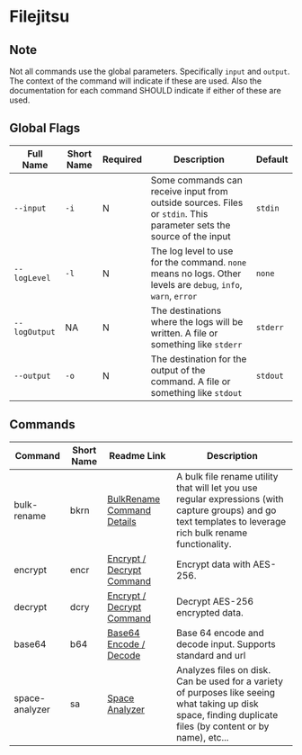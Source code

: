 # Filejitsu

## Note

Not all commands use the global parameters. Specifically `input` and `output`. The context of the command will indicate if these are used. Also the documentation for each command SHOULD indicate if either of these are used.

## Global Flags

| Full Name | Short Name | Required | Description | Default |
|-----|-----|-----|-----|-----|
| `--input` | `-i` | N | Some commands can receive input from outside sources. Files or `stdin`. This parameter sets the source of the input | `stdin` |
| `--logLevel` | `-l` | N | The log level to use for the command. `none` means no logs. Other levels are `debug`, `info`, `warn`, `error` | `none` |
| `--logOutput` | NA  | N| The destinations where the logs will be written. A file or something like `stderr` | `stderr` |
| `--output` | `-o`  | N| The destination for the output of the command. A file or something like `stdout` | `stdout` |

## Commands

|Command|Short Name|Readme Link|Description|
|-----|-----|-----|-----|
|bulk-rename|bkrn|[BulkRename Command Details](./cmd/BULKRENAME.md)|A bulk file rename utility that will let you use regular expressions (with capture groups) and go text templates to leverage rich bulk rename functionality.|
|encrypt|encr|[Encrypt / Decrypt Command](./cmd/ENCRYPT_DECRYPT.md)|Encrypt data with AES-256.|
|decrypt|dcry|[Encrypt / Decrypt Command](./cmd/ENCRYPT_DECRYPT.md)|Decrypt AES-256 encrypted data.|
|base64|b64|[Base64 Encode / Decode](./cmd/BASE64.md)|Base 64 encode and decode input. Supports standard and url |
|space-analyzer|sa|[Space Analyzer](./cmd/SPACEANALYZER.md)|Analyzes files on disk. Can be used for a variety of purposes like seeing what taking up disk space, finding duplicate files (by content or by name), etc...|
